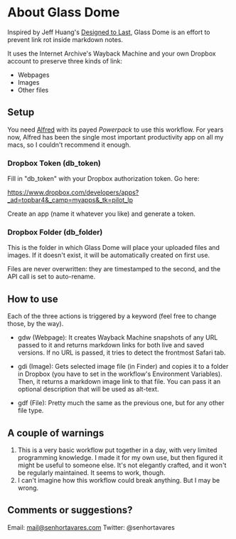 # About Glass Dome

Inspired by Jeff Huang's [Designed to Last](https://jeffhuang.com/designed_to_last/), Glass Dome is an effort to prevent link rot inside markdown notes.

It uses the Internet Archive's Wayback Machine and your own Dropbox account to preserve three kinds of link:

- Webpages
- Images
- Other files

## Setup

You need [Alfred](https://www.alfredapp.com) with its payed *Powerpack* to use this workflow. For years now, Alfred has been the single most important productivity app on all my macs, so I couldn't recommend it enough.

### Dropbox Token (db_token)

Fill in "db_token" with your Dropbox authorization token. Go here:

https://www.dropbox.com/developers/apps?_ad=topbar4&_camp=myapps&_tk=pilot_lp

Create an app (name it whatever you like) and generate a token.

### Dropbox Folder (db_folder)

This is the folder in which Glass Dome will place your uploaded files and images. If it doesn't exist, it will be automatically created on first use.

Files are never overwritten: they are timestamped to the second, and the API call is set to auto-rename.

## How to use

Each of the three actions is triggered by a keyword (feel free to change those, by the way).

- gdw (Webpage): It creates Wayback Machine snapshots of any URL passed to it and returns markdown links for both live and saved versions. If no URL is passed, it tries to detect the frontmost Safari tab.

- gdi (Image): Gets selected image file (in Finder) and copies it to a folder in Dropbox (you have to set in the workflow's Environment Variables). Then, it returns a markdown image link to that file. You can pass it an optional description that will be used as alt-text.

- gdf (File): Pretty much the same as the previous one, but for any other file type.

## A couple of warnings
1. This is a very basic workflow put together in a day, with very limited programming knowledge. I made it for my own use, but then figured it might be useful to someone else. It's not elegantly crafted, and it won't be regularly maintained. It seems to work, though.
2. I can't imagine how this workflow could break anything. But I may be wrong.

## Comments or suggestions?

Email: mail@senhortavares.com
Twitter: @senhortavares

